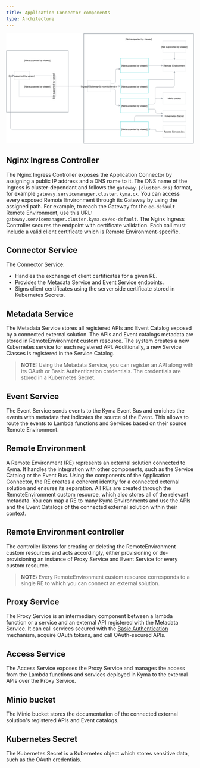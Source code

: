 ```yaml
---
title: Application Connector components
type: Architecture
---
```


![Architecture Diagram](assets/001-application-connector.svg)


## Nginx Ingress Controller

The Nginx Ingress Controller exposes the Application Connector by assigning a public IP address and a DNS name to it.
The DNS name of the Ingress is cluster-dependant and follows the `gateway.{cluster-dns}` format, for example `gateway.servicemanager.cluster.kyma.cx`.
You can access every exposed Remote Environment through its Gateway by using the assigned path. For example, to reach the Gateway for the `ec-default` Remote Environment, use this URL: `gateway.servicemanager.cluster.kyma.cx/ec-default`. The Nginx Ingress Controller secures the endpoint with certificate validation. Each call must include a valid client certificate which is Remote Environment-specific.

## Connector Service

The Connector Service:
- Handles the exchange of client certificates for a given RE.
- Provides the Metadata Service and Event Service endpoints.
- Signs client certificates using the server side certificate stored in Kubernetes Secrets.

## Metadata Service

The Metadata Service stores all registered APIs and Event Catalog exposed by a connected external solution. The APIs and Event catalogs metadata are stored in RemoteEnvironment custom resource.
The system creates a new Kubernetes service for each registered API. Additionally, a new Service Classes is registered in the Service Catalog.

>**NOTE:** Using the Metadata Service, you can register an API along with its OAuth or Basic Authentication credentials. The credentials are stored in a Kubernetes Secret.

## Event Service

The Event Service sends events to the Kyma Event Bus and enriches the events with metadata that indicates the source of the Event.
This allows to route the events to Lambda functions and Services based on their source Remote Environment.

## Remote Environment

A Remote Environment (RE) represents an external solution connected to Kyma. It handles the integration with other components, such as the Service Catalog or the Event Bus.
Using the components of the Application Connector, the RE creates a coherent identity for a connected external solution and ensures its separation.
All REs are created through the RemoteEnvironment custom resource, which also stores all of the relevant metadata. You can map a RE to many Kyma Environments and use the APIs and the Event Catalogs of the connected external solution within their context.

## Remote Environment controller

The controller listens for creating or deleting the RemoteEnvironment custom resources and acts accordingly, either provisioning or de-provisioning an instance of Proxy Service and Event Service for every custom resource.         

>**NOTE:** Every RemoteEnvironment custom resource corresponds to a single RE to which you can connect an external solution.

## Proxy Service

The Proxy Service is an intermediary component between a lambda function or a service and an external API registered with the Metadata Service. It can call services secured with the [Basic Authentication](https://tools.ietf.org/html/rfc7617) mechanism, acquire OAuth tokens, and call OAuth-secured APIs.  

## Access Service

The Access Service exposes the Proxy Service and manages the access from the Lambda functions and services deployed in Kyma to the external APIs over the Proxy Service.

## Minio bucket

The Minio bucket stores the documentation of the connected external solution's registered APIs and Event catalogs.

## Kubernetes Secret

The Kubernetes Secret is a Kubernetes object which stores sensitive data, such as the OAuth credentials.
